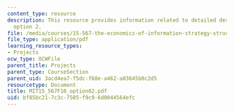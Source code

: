 ```yaml
---
content_type: resource
description: This resource provides information related to detailed description for
  option 2.
file: /media/courses/15-567-the-economics-of-information-strategy-structure-and-pricing-fall-2010/bf85bc217c3c7505f9c96d0044564efc_MIT15_567F10_option02.pdf
file_type: application/pdf
learning_resource_types:
- Projects
ocw_type: OCWFile
parent_title: Projects
parent_type: CourseSection
parent_uid: 3acd4ea7-f5dc-f68e-a462-a03645b0c2d5
resourcetype: Document
title: MIT15_567F10_option02.pdf
uid: bf85bc21-7c3c-7505-f9c9-6d0044564efc
---
```

